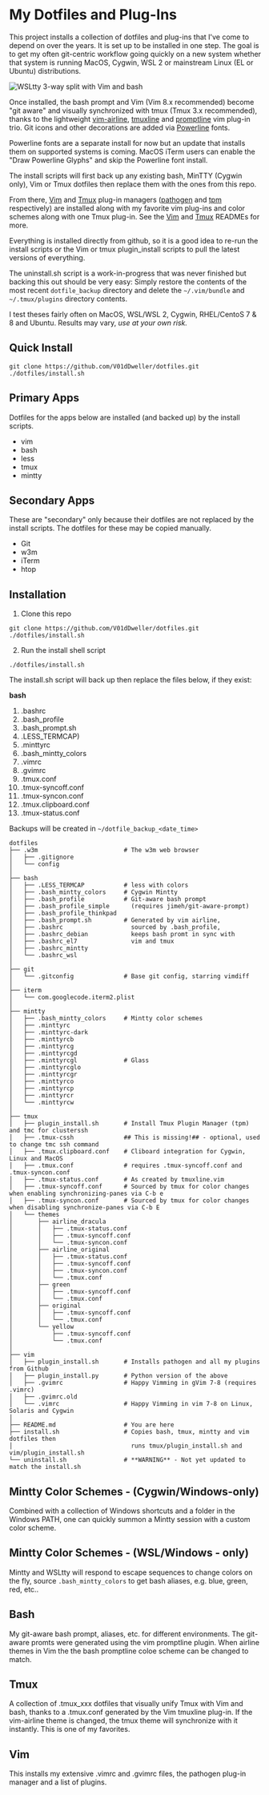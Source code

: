 My Dotfiles and Plug-Ins
========================
This project installs a collection of dotfiles and plug-ins that I've come to
depend on over the years. It is set up to be installed in one step. The goal is
to get my often git-centric workflow going quickly on a new system whether that
system is running MacOS, Cygwin, WSL 2 or mainstream Linux (EL or Ubuntu) 
distributions.

![WSLtty 3-way split with Vim and bash](/screenshot_01.png?raw=true
"Vim/bash/tmux nerdvada")

Once installed, the bash prompt and Vim (Vim 8.x recommended) become "git
aware" and visually synchronized with tmux (Tmux 3.x recommended), thanks to
the lightweight [vim-airline](https://github.com/vim-airline/vim-airline),
[tmuxline](https://github.com/edkolev/tmuxline.vim) and
[promptline](https://github.com/edkolev/promptline.vim) vim plug-in trio. Git
icons and other decorations are added via
[Powerline](https://github.com/powerline/fonts) fonts.

Powerline fonts are a separate install for now but an update that installs them
on supported systems is coming. MacOS iTerm users can enable the "Draw
Powerline Glyphs" and skip the Powerline font install.

The install scripts will first back up any existing bash, MinTTY (Cygwin only),
Vim or Tmux dotfiles then replace them with the ones from this repo.

From there, [Vim](https://github.com/V01dDweller/dotfiles/tree/master/vim) and
[Tmux](https://github.com/V01dDweller/dotfiles/tree/master/tmux) plug-in
managers ([pathogen](https://github.com/tpope/vim-pathogen) and
[tpm](https://github.com/tmux-plugins/tpm) respectively) are installed along
with my favorite vim plug-ins and color schemes along with  one Tmux plug-in.
See the [Vim](https://github.com/V01dDweller/dotfiles/tree/master/vim) and
[Tmux](https://github.com/V01dDweller/dotfiles/tree/master/tmux) READMEs for
more.

Everything is installed directly from github, so it is a good idea to re-run
the install scripts or the Vim or tmux plugin_install scripts to pull
the latest versions of everything.

The uninstall.sh script is a work-in-progress that was never finished but
backing this out should be very easy: Simply restore the contents of the most
recent `dotfile_backup` directory and delete the `~/.vim/bundle` and
`~/.tmux/plugins` directory contents.

I test theses fairly often on MacOS, WSL/WSL 2, Cygwin, RHEL/CentoS 7 & 8 and
Ubuntu. Results may vary, *use at your own risk.*

Quick Install
--------------
```console
git clone https://github.com/V01dDweller/dotfiles.git
./dotfiles/install.sh
```


Primary Apps
------------
Dotfiles for the apps below are installed (and backed up) by the install
scripts. 

* vim
* bash
* less
* tmux
* mintty

Secondary Apps
--------------
These are "secondary" only because their dotfiles are not replaced by the
install scripts. The dotfiles for these may be copied manually.

* Git
* w3m
* iTerm
* htop

Installation
------------
1. Clone this repo

```
git clone https://github.com/V01dDweller/dotfiles.git
./dotfiles/install.sh
```

2. Run the install shell script

```
./dotfiles/install.sh
```

The install.sh script will back up then replace the files below, if they exist:

**bash**
01. .bashrc
02. .bash\_profile
03. .bash\_prompt.sh
04. .LESS\_TERMCAP)
05. .minttyrc
06. .bash\_mintty\_colors
07. .vimrc
08. .gvimrc
09. .tmux.conf
10. .tmux-syncoff.conf
11. .tmux-syncon.conf
12. .tmux.clipboard.conf
13. .tmux-status.conf

Backups will be created in `~/dotfile_backup_<date_time>`

```
dotfiles
├── .w3m                        # The w3m web browser
│   ├── .gitignore
│   └── config
│
├── bash
│   ├── .LESS_TERMCAP           # less with colors
│   ├── .bash_mintty_colors     # Cygwin Mintty
│   ├── .bash_profile           # Git-aware bash prompt
│   ├── .bash_profile_simple      (requires jimeh/git-aware-prompt)
│   ├── .bash_profile_thinkpad
│   ├── .bash_prompt.sh         # Generated by vim airline,
│   ├── .bashrc                   sourced by .bash_profile,
│   ├── .bashrc_debian            keeps bash promt in sync with
│   ├── .bashrc_el7               vim and tmux
│   ├── .bashrc_mintty
│   └── .bashrc_wsl
│
├── git
│   └── .gitconfig              # Base git config, starring vimdiff
│
├── iterm
│   └── com.googlecode.iterm2.plist
│
├── mintty
│   ├── .bash_mintty_colors     # Mintty color schemes
│   ├── .minttyrc
│   ├── .minttyrc-dark
│   ├── .minttyrcb
│   ├── .minttyrcg
│   ├── .minttyrcgd
│   ├── .minttyrcgl             # Glass
│   ├── .minttyrcglo
│   ├── .minttyrcgr
│   ├── .minttyrco
│   ├── .minttyrcp
│   ├── .minttyrcr
│   └── .minttyrcw
│
├── tmux
│   ├── plugin_install.sh       # Install Tmux Plugin Manager (tpm) and tmc for clusterssh
│   ├── .tmux-cssh              ## This is missing!## - optional, used to change tmc ssh command
│   ├── .tmux.clipboard.conf    # Cliboard integration for Cygwin, Linux and MacOS
│   ├── .tmux.conf              # requires .tmux-syncoff.conf and .tmux-syncon.conf
│   ├── .tmux-status.conf       # As created by tmuxline.vim
│   ├── .tmux-syncoff.conf      # Sourced by tmux for color changes when enabling synchronizing-panes via C-b e
│   ├── .tmux-syncon.conf       # Sourced by tmux for color changes when disabling synchronize-panes via C-b E
│   └── themes
│       ├── airline_dracula
│       │   ├── .tmux-status.conf
│       │   ├── .tmux-syncoff.conf
│       │   └── .tmux-syncon.conf
│       ├── airline_original
│       │   ├── .tmux-status.conf
│       │   ├── .tmux-syncoff.conf
│       │   ├── .tmux-syncon.conf
│       │   └── .tmux.conf
│       ├── green
│       │   ├── .tmux-syncoff.conf
│       │   └── .tmux.conf
│       ├── original
│       │   ├── .tmux-syncoff.conf
│       │   └── .tmux.conf
│       └── yellow
│           ├── .tmux-syncoff.conf
│           └── .tmux.conf
│
├── vim
│   ├── plugin_install.sh       # Installs pathogen and all my plugins from Github
│   ├── plugin_install.py       # Python version of the above
│   ├── .gvimrc                 # Happy Vimming in gVim 7-8 (requires .vimrc)
│   ├── .gvimrc.old
│   └── .vimrc                  # Happy Vimming in vim 7-8 on Linux, Solaris and Cygwin
│
├── README.md                   # You are here
├── install.sh                  # Copies bash, tmux, mintty and vim dotfiles then
│                                 runs tmux/plugin_install.sh and vim/plugin_install.sh
└── uninstall.sh                # **WARNING** - Not yet updated to match the install.sh
```

Mintty Color Schemes - (Cygwin/Windows-only)
--------------------
Combined with a collection of Windows shortcuts and a folder in the
Windows PATH, one can quickly summon a Mintty session with a custom
color scheme.

Mintty Color Schemes - (WSL/Windows - only)
--------------------
Mintty and WSLtty will respond to escape sequences to change colors on
the fly, source `.bash_mintty_colors` to get bash aliases, e.g. blue,
green, red, etc..

Bash
----
My git-aware bash prompt, aliases, etc. for different environments. The
git-aware promts were generated using the vim promptline plugin. When airline
themes in Vim the the bash promptline coloe scheme can be changed to match.

Tmux
----
A collection of .tmux_xxx dotfiles that visually unify Tmux with Vim and bash,
thanks to a .tmux.conf generated by the Vim tmuxline plug-in. If the vim-airline
theme is changed, the tmux theme will synchronize with it instantly. This is
one of my favorites.

Vim
---
This installs my extensive .vimrc and .gvimrc files, the  pathogen plug-in
manager and a list of plugins.
